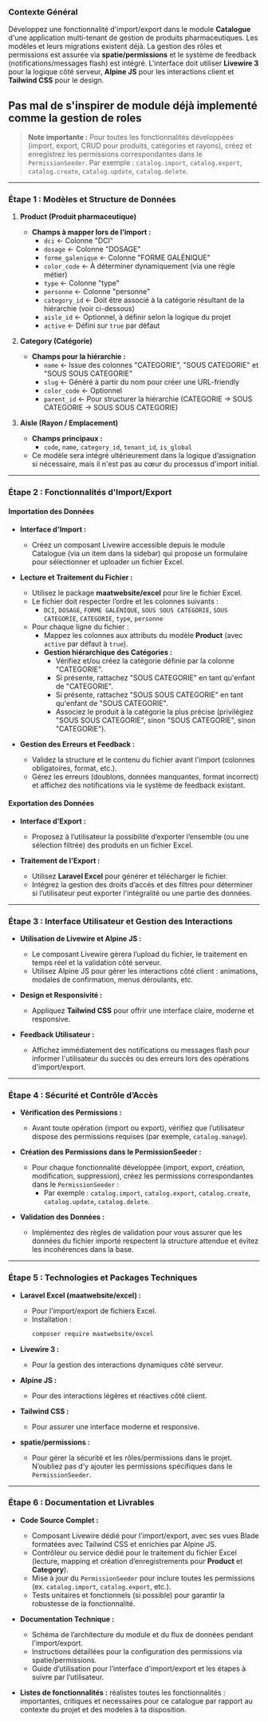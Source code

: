 ### Contexte Général

Développez une fonctionnalité d'import/export dans le module **Catalogue** d'une application multi-tenant de gestion de produits pharmaceutiques. Les modèles et leurs migrations existent déjà. La gestion des rôles et permissions est assurée via **spatie/permissions** et le système de feedback (notifications/messages flash) est intégré. L'interface doit utiliser **Livewire 3** pour la logique côté serveur, **Alpine JS** pour les interactions client et **Tailwind CSS** pour le design.

## Pas mal de s'inspirer de module déjà implementé comme la gestion de roles

> **Note importante :** Pour toutes les fonctionnalités développées (import, export, CRUD pour produits, catégories et rayons), créez et enregistrez les permissions correspondantes dans le `PermissionSeeder`. Par exemple : `catalog.import`, `catalog.export`, `catalog.create`, `catalog.update`, `catalog.delete`.

---

### Étape 1 : Modèles et Structure de Données

1. **Product (Produit pharmaceutique)**
   - **Champs à mapper lors de l’import :**
     - `dci` ← Colonne "DCI"
     - `dosage` ← Colonne "DOSAGE"
     - `forme_galenique` ← Colonne "FORME GALÉNIQUE"
     - `color_code` ← À déterminer dynamiquement (via une règle métier)
     - `type` ← Colonne "type"
     - `personne` ← Colonne "personne"
     - `category_id` ← Doit être associé à la catégorie résultant de la hiérarchie (voir ci-dessous)
     - `aisle_id` ← Optionnel, à définir selon la logique du projet
     - `active` ← Défini sur `true` par défaut

2. **Category (Catégorie)**
   - **Champs pour la hiérarchie :**
     - `name` ← Issue des colonnes "CATEGORIE", "SOUS CATEGORIE" et "SOUS SOUS CATEGORIE"
     - `slug` ← Généré à partir du nom pour créer une URL-friendly
     - `color_code` ← Optionnel
     - `parent_id` ← Pour structurer la hiérarchie (CATEGORIE → SOUS CATEGORIE → SOUS SOUS CATEGORIE)

3. **Aisle (Rayon / Emplacement)**
   - **Champs principaux :**
     - `code`, `name`, `category_id`, `tenant_id`, `is_global`
   - Ce modèle sera intégré ultérieurement dans la logique d’assignation si nécessaire, mais il n'est pas au cœur du processus d'import initial.

---

### Étape 2 : Fonctionnalités d'Import/Export

#### Importation des Données

- **Interface d'Import :**
  - Créez un composant Livewire accessible depuis le module Catalogue (via un item dans la sidebar) qui propose un formulaire pour sélectionner et uploader un fichier Excel.

- **Lecture et Traitement du Fichier :**
  - Utilisez le package **maatwebsite/excel** pour lire le fichier Excel.
  - Le fichier doit respecter l’ordre et les colonnes suivants :
    - `DCI`, `DOSAGE`, `FORME GALÉNIQUE`, `SOUS SOUS CATEGORIE`, `SOUS CATEGORIE`, `CATEGORIE`, `type`, `personne`
  - Pour chaque ligne du fichier :
    - Mappez les colonnes aux attributs du modèle **Product** (avec `active` par défaut à `true`).
    - **Gestion hiérarchique des Catégories :**
      - Vérifiez et/ou créez la catégorie définie par la colonne "CATEGORIE".
      - Si présente, rattachez "SOUS CATEGORIE" en tant qu'enfant de "CATEGORIE".
      - Si présente, rattachez "SOUS SOUS CATEGORIE" en tant qu'enfant de "SOUS CATEGORIE".
      - Associez le produit à la catégorie la plus précise (privilégiez "SOUS SOUS CATEGORIE", sinon "SOUS CATEGORIE", sinon "CATEGORIE").

- **Gestion des Erreurs et Feedback :**
  - Validez la structure et le contenu du fichier avant l'import (colonnes obligatoires, format, etc.).
  - Gérez les erreurs (doublons, données manquantes, format incorrect) et affichez des notifications via le système de feedback existant.

#### Exportation des Données

- **Interface d’Export :**
  - Proposez à l’utilisateur la possibilité d’exporter l’ensemble (ou une sélection filtrée) des produits en un fichier Excel.

- **Traitement de l'Export :**
  - Utilisez **Laravel Excel** pour générer et télécharger le fichier.
  - Intégrez la gestion des droits d’accès et des filtres pour déterminer si l’utilisateur peut exporter l'intégralité ou une partie des données.

---

### Étape 3 : Interface Utilisateur et Gestion des Interactions

- **Utilisation de Livewire et Alpine JS :**
  - Le composant Livewire gèrera l’upload du fichier, le traitement en temps réel et la validation côté serveur.
  - Utilisez Alpine JS pour gérer les interactions côté client : animations, modales de confirmation, menus déroulants, etc.

- **Design et Responsivité :**
  - Appliquez **Tailwind CSS** pour offrir une interface claire, moderne et responsive.

- **Feedback Utilisateur :**
  - Affichez immédiatement des notifications ou messages flash pour informer l'utilisateur du succès ou des erreurs lors des opérations d'import/export.

---

### Étape 4 : Sécurité et Contrôle d’Accès

- **Vérification des Permissions :**
  - Avant toute opération (import ou export), vérifiez que l’utilisateur dispose des permissions requises (par exemple, `catalog.manage`).
  
- **Création des Permissions dans le PermissionSeeder :**
  - Pour chaque fonctionnalité développée (import, export, création, modification, suppression), créez les permissions correspondantes dans le `PermissionSeeder` :
    - Par exemple : `catalog.import`, `catalog.export`, `catalog.create`, `catalog.update`, `catalog.delete`.

- **Validation des Données :**
  - Implémentez des règles de validation pour vous assurer que les données du fichier importé respectent la structure attendue et évitez les incohérences dans la base.

---

### Étape 5 : Technologies et Packages Techniques

- **Laravel Excel (maatwebsite/excel) :**
  - Pour l'import/export de fichiers Excel.
  - Installation :
    ```bash
    composer require maatwebsite/excel
    ```

- **Livewire 3 :**
  - Pour la gestion des interactions dynamiques côté serveur.

- **Alpine JS :**
  - Pour des interactions légères et réactives côté client.

- **Tailwind CSS :**
  - Pour assurer une interface moderne et responsive.

- **spatie/permissions :**
  - Pour gérer la sécurité et les rôles/permissions dans le projet. N’oubliez pas d’y ajouter les permissions spécifiques dans le `PermissionSeeder`.

---

### Étape 6 : Documentation et Livrables

- **Code Source Complet :**
  - Composant Livewire dédié pour l'import/export, avec ses vues Blade formatées avec Tailwind CSS et enrichies par Alpine JS.
  - Contrôleur ou service dédié pour le traitement du fichier Excel (lecture, mapping et création d’enregistrements pour **Product** et **Category**).
  - Mise à jour du `PermissionSeeder` pour inclure toutes les permissions (ex. `catalog.import`, `catalog.export`, etc.).
  - Tests unitaires et fonctionnels (si possible) pour garantir la robustesse de la fonctionnalité.

- **Documentation Technique :**
  - Schéma de l’architecture du module et du flux de données pendant l'import/export.
  - Instructions détaillées pour la configuration des permissions via spatie/permissions.
  - Guide d’utilisation pour l’interface d'import/export et les étapes à suivre par l’utilisateur.

- **Listes de fonctionnalités :**
réalistes toutes les fonctionnalités : importantes, critiques et necessaires pour ce catalogue par rapport au contexte du projet et des modeles à ta disposition.
